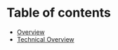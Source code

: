 # Table of contents

* [Overview](README.md)
* [Technical Overview](acp_architectural_overview/ACP-architecture-overview.md)
